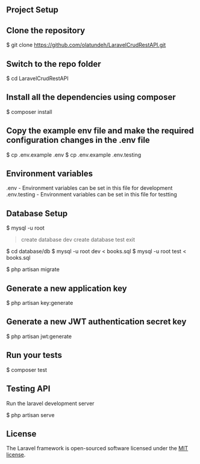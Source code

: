 ## Project Setup

## Clone the repository

$ git clone https://github.com/olatundeh/LaravelCrudRestAPI.git

## Switch to the repo folder

$ cd LaravelCrudRestAPI

## Install all the dependencies using composer

$ composer install

## Copy the example env file and make the required configuration changes in the .env file

$ cp .env.example .env
$ cp .env.example .env.testing

## Environment variables

.env - Environment variables can be set in this file for development
.env.testing - Environment variables can be set in this file for testting

## Database Setup

$ mysql -u root

> create database dev
> create database test
> exit

$ cd database/db
$ mysql -u root dev  < books.sql
$ mysql -u root test  < books.sql

$ php artisan migrate
## Generate a new application key

$ php artisan key:generate

## Generate a new JWT authentication secret key

$ php artisan jwt:generate

## Run your tests

$ composer test

## Testing API

Run the laravel development server

$ php artisan serve

## License

The Laravel framework is open-sourced software licensed under the [MIT license](https://opensource.org/licenses/MIT).

